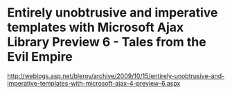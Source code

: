 <!--
id: 247673242
link: http://kevinisom.info/post/247673242/entirely-unobtrusive-and-imperative-templates-with
slug: entirely-unobtrusive-and-imperative-templates-with
date: Wed Nov 18 2009 11:58:11 GMT+1300 (NZDT)
raw: {"blog_name":"kevinisom","id":247673242,"post_url":"http://kevinisom.info/post/247673242/entirely-unobtrusive-and-imperative-templates-with","slug":"entirely-unobtrusive-and-imperative-templates-with","type":"link","date":"2009-11-17 22:58:11 GMT","timestamp":1258498691,"state":"published","format":"html","reblog_key":"pBNl16gU","tags":[],"short_url":"http://tmblr.co/Zw68YyEmp6Q","highlighted":[],"feed_item":"http://weblogs.asp.net/bleroy/archive/2009/10/15/entirely-unobtrusive-and-imperative-templates-with-microsoft-ajax-4-preview-6.aspx","from_feed_id":"650234","note_count":0,"title":"Entirely unobtrusive and imperative templates with Microsoft Ajax Library Preview 6 - Tales from the Evil Empire","url":"http://weblogs.asp.net/bleroy/archive/2009/10/15/entirely-unobtrusive-and-imperative-templates-with-microsoft-ajax-4-preview-6.aspx","description":""}
publish: 2009-11-018
tags: 
title: Entirely unobtrusive and imperative templates with Microsoft Ajax Library Preview 6 - Tales from the Evil Empire
-->


Entirely unobtrusive and imperative templates with Microsoft Ajax Library Preview 6 - Tales from the Evil Empire
================================================================================================================

<http://weblogs.asp.net/bleroy/archive/2009/10/15/entirely-unobtrusive-and-imperative-templates-with-microsoft-ajax-4-preview-6.aspx>

